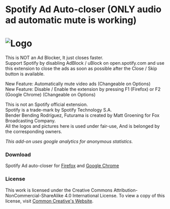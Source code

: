 Spotify Ad Auto-closer (ONLY audio ad automatic mute is working)
=====
![Logo](https://raw.githubusercontent.com/ZionDevelopers/spotify-ad-autocloser/main/firefox-banner.png)
====
This is NOT an Ad Blocker, It just closes faster.<br/>
Support Spotify by disabling AdBlock / uBlock on open.spotify.com and use this extension to close the ads as soon as possible after the Close / Skip button is available.<br/>

New Feature: Automatically mute video ads (Changeable on Options)<br/>
New Feature: Disable / Enable the extension by pressing F1 (Firefox) or F2 (Google Chrome) (Changeable on Options)<br/>

This is not an Spotify official extension.<br/>
Spotify is a trade-mark by Spotify Technology S.A.<br/>
Bender Bending Rodríguez, Futurama is created by Matt Groening for Fox Broadcasting Company.<br/>
All the logos and pictures here is used under fair-use, And is belonged by the corresponding owners.<br/>

<i>This add-on uses google analytics for anonymous statistics.</i><br/>

### Download
Spotify Ad auto-closer for [Firefox][Firefox] and [Google Chrome][GoogleChrome]

### License

This work is licensed under the Creative Commons Attribution-NonCommercial-ShareAlike 4.0 International License.
To view a copy of this license, visit [Common Creative's Website][License].

[GoogleChrome]: <https://chrome.google.com/webstore/detail/youtube-ad-auto-closer/janhkcfgfnafdebdmlbnhopmnoiepmpc>
[Firefox]: <https://addons.mozilla.org/en-US/firefox/addon/youtube-ads-auto-closer/>
[License]: <https://creativecommons.org/licenses/by-nc-sa/4.0/>
